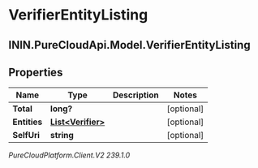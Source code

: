 # VerifierEntityListing

## ININ.PureCloudApi.Model.VerifierEntityListing

## Properties

|Name | Type | Description | Notes|
|------------ | ------------- | ------------- | -------------|
| **Total** | **long?** |  | [optional] |
| **Entities** | [**List&lt;Verifier&gt;**](Verifier) |  | [optional] |
| **SelfUri** | **string** |  | [optional] |



_PureCloudPlatform.Client.V2 239.1.0_
